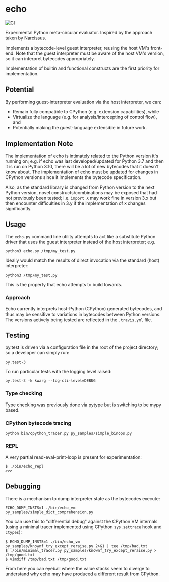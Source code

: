 # echo

[![CI](https://github.com/cdleary/echo/actions/workflows/ci.yml/badge.svg)](https://github.com/cdleary/echo/actions/workflows/ci.yml)

Experimental Python meta-circular evaluator. Inspired by the approach taken by
[Narcissus](https://github.com/mozilla/narcissus).

Implements a bytecode-level guest interpreter, reusing the host VM's front-end.
Note that the guest interpreter must be aware of the host VM's version, so it
can interpret bytecodes appropriately.

Implementation of builtin and functional constructs are the first priority for
implementation.

## Potential

By performing guest-interpreter evaluation via the host interpreter, we can:

* Remain fully compatible to CPython (e.g. extension
  capabilities), while
* Virtualize the language (e.g. for analysis/intercepting
  of control flow), and
* Potentially making the guest-language extensible in future
  work.

## Implementation Note

The implementation of echo is intimately related to the Python version it's
running on; e.g. if echo was last developed/updated for Python 3.7 and then it
is run on Python 3.10, there will be a lot of new bytecodes that it doesn't
know about. The implementation of echo must be updated for changes in CPython
versions since it implements the bytecode specification.

Also, as the standard library is changed from Python version to the next Python
version, novel constructs/combinations may be exposed that had not previously
been tested; i.e. `import X` may work fine in version 3.x but then encounter
difficulties in 3.y if the implementation of `X` changes significantly.

## Usage

The `echo.py` command line utility attempts to act like a substitute Python
driver that uses the guest interpreter instead of the host interpreter; e.g.

```
python3 echo.py /tmp/my_test.py
```

Ideally would match the results of direct invocation via the standard (host)
interpreter:

```
python3 /tmp/my_test.py
```

This is the property that echo attempts to build towards.

### Approach

Echo currently interprets host-Python (CPython) generated bytecodes, and thus
may be sensitive to variations in bytecodes between Python versions. The
versions actively being tested are reflected in the `.travis.yml` file.

## Testing

py.test is driven via a configuration file in the root of the project
directory; so a developer can simply run:

```
py.test-3
```

To run particular tests with the logging level raised:

```
py.test-3 -k kwarg --log-cli-level=DEBUG
```

### Type checking

Type checking was previously done via pytype but is switching to be mypy based.

### CPython bytecode tracing

```
python bin/cpython_tracer.py py_samples/simple_binops.py
```

### REPL

A very partial read-eval-print-loop is present for experimentation:

```
$ ./bin/echo_repl
>>>
```

## Debugging

There is a mechanism to dump interpreter state as the bytecodes execute:

```
ECHO_DUMP_INSTS=1 ./bin/echo_vm  py_samples/simple_dict_comprehension.py
```

You can use this to "differential debug" against the CPython VM internals
(using a minimal tracer implemented using CPython `sys.settrace` hook and
`ctypes`):

```
$ ECHO_DUMP_INSTS=1 ./bin/echo_vm py_samples/knownf_try_except_reraise.py 2>&1 | tee /tmp/bad.txt
$ ./bin/minimal_tracer.py py_samples/knownf_try_except_reraise.py > /tmp/good.txt
$ vimdiff /tmp/bad.txt /tmp/good.txt
```

From here you can eyeball where the value stacks seem to diverge to understand
why echo may have produced a different result from CPython.
